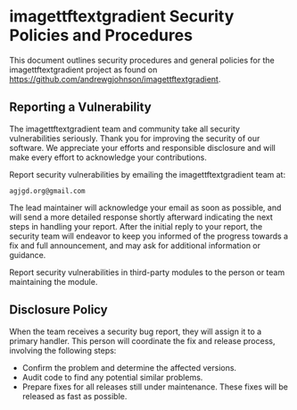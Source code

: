 # imagettftextgradient Security Policies and Procedures

This document outlines security procedures and general policies for the imagettftextgradient project as found on https://github.com/andrewgjohnson/imagettftextgradient.

## Reporting a Vulnerability

The imagettftextgradient team and community take all security vulnerabilities seriously. Thank you for improving the security of our software. We appreciate your efforts and responsible disclosure and will make every effort to acknowledge your contributions.

Report security vulnerabilities by emailing the imagettftextgradient team at:

    agjgd.org@gmail.com

The lead maintainer will acknowledge your email as soon as possible, and will send a more detailed response shortly afterward indicating the next steps in handling your report. After the initial reply to your report, the security team will endeavor to keep you informed of the progress towards a fix and full announcement, and may ask for additional information or guidance.

Report security vulnerabilities in third-party modules to the person or team maintaining the module.

## Disclosure Policy

When the team receives a security bug report, they will assign it to a primary handler. This person will coordinate the fix and release process, involving the following steps:

  * Confirm the problem and determine the affected versions.
  * Audit code to find any potential similar problems.
  * Prepare fixes for all releases still under maintenance. These fixes will be released as fast as possible.
